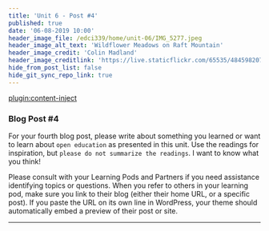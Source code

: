 ```yaml
---
title: 'Unit 6 - Post #4'
published: true
date: '06-08-2019 10:00'
header_image_file: /edci339/home/unit-06/IMG_5277.jpeg
header_image_alt_text: 'Wildflower Meadows on Raft Mountain'
header_image_credit: 'Colin Madland'
header_image_creditlink: 'https://live.staticflickr.com/65535/48459820757_decd35570c_k_d.jpg'
hide_from_post_list: false
hide_git_sync_repo_link: true
---
```


[plugin:content-inject](../unit-06/_important-reminders)

### Blog Post #4

For your fourth blog post, please write about something you learned or want to learn about `open education` as presented in this unit. Use the readings for inspiration, but `please do not summarize the readings`. I want to know what you think!

Please consult with your Learning Pods and Partners if you need assistance identifying topics or questions. When you refer to others in your learning pod, make sure you link to their blog (either their home URL, or a specific post). If you paste the URL on its own line in WordPress, your theme should automatically embed a preview of their post or site.

---
